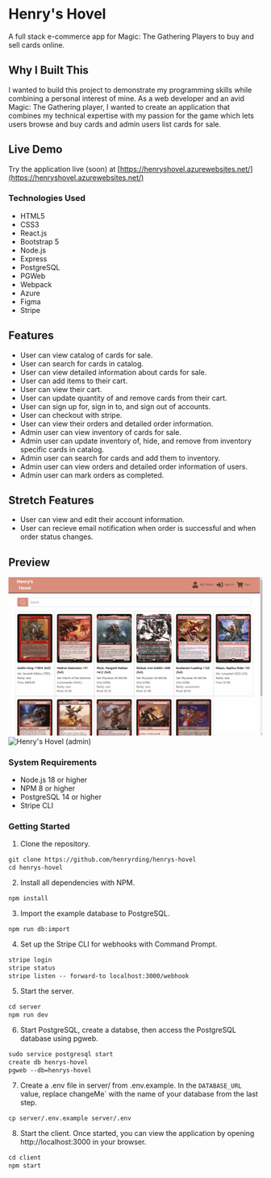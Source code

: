 # Henry's Hovel

A full stack e-commerce app for Magic: The Gathering Players to buy and sell cards online.

## Why I Built This

I wanted to build this project to demonstrate my programming skills while combining a personal interest of mine. As a web developer and an avid Magic: The Gathering player, I wanted to create an application that combines my technical expertise with my passion for the game which lets users browse and buy cards and admin users list cards for sale.

## Live Demo

Try the application live (soon) at [https://henryshovel.azurewebsites.net/](https://henryshovel.azurewebsites.net/)

### Technologies Used

- HTML5
- CSS3
- React.js
- Bootstrap 5
- Node.js
- Express
- PostgreSQL
- PGWeb
- Webpack
- Azure
- Figma
- Stripe

## Features

- User can view catalog of cards for sale.
- User can search for cards in catalog.
- User can view detailed information about cards for sale.
- User can add items to their cart.
- User can view their cart.
- User can update quantity of and remove cards from their cart.
- User can sign up for, sign in to, and sign out of accounts.
- User can checkout with stripe.
- User can view their orders and detailed order information.
- Admin user can view inventory of cards for sale.
- Admin user can update inventory of, hide, and remove from inventory specific cards in catalog.
- Admin user can search for cards and add them to inventory.
- Admin user can view orders and detailed order information of users.
- Admin user can mark orders as completed.

## Stretch Features

- User can view and edit their account information.
- User can recieve email notification when order is successful and when order status changes.

## Preview

![Henry's Hovel (user)](md.assets/henrys-hovel-user-demo-1.gif)
![Henry's Hovel (admin)](md.assets/henrys-hovel-user-demo-2.gif)

### System Requirements

- Node.js 18 or higher
- NPM 8 or higher
- PostgreSQL 14 or higher
- Stripe CLI

### Getting Started

1. Clone the repository.

  ```shell
  git clone https://github.com/henryrding/henrys-hovel
  cd henrys-hovel
  ```


2. Install all dependencies with NPM.

  ```shell
  npm install
  ```

3. Import the example database to PostgreSQL.

  ```shell
  npm run db:import
  ```

4. Set up the Stripe CLI for webhooks with Command Prompt.

  ```shell
  stripe login
  stripe status
  stripe listen -- forward-to localhost:3000/webhook
  ```


5. Start the server.

  ```shell
  cd server
  npm run dev
  ```


6. Start PostgreSQL, create a databse, then access the PostgreSQL database using pgweb.

  ```shell
  sudo service postgresql start
  create db henrys-hovel
  pgweb --db=henrys-hovel
  ```


7. Create a .env file in server/ from .env.example. In the `DATABASE_URL` value, replace changeMe` with the name of your database from the last step.

  ```shell
  cp server/.env.example server/.env
  ```


8. Start the client. Once started, you can view the application by opening http://localhost:3000 in your browser.

  ```shell
  cd client
  npm start
  ```
